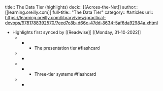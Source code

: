 title:: The Data Tier (highlights)
deck:: [[Across-the-Net]]
author:: [[learning.oreilly.com]]
full-title:: "The Data Tier"
category:: #articles
url:: https://learning.oreilly.com/library/view/practical-devops/9781788392570/7eed7c8b-d66c-47dd-8634-5af6da92984a.xhtml

- Highlights first synced by [[Readwise]] [[Monday, 31-10-2022]]
	- -
		- The presentation tier #flashcard
	- -
	- -
		- Three-tier systems #flashcard
	- -